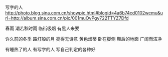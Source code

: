 写字的人
http://photo.blog.sina.com.cn/showpic.html#blogid=4a6b74cd0102wcmu&url=http://album.sina.com.cn/pic/001muOvPgy722TTYZ7Dfd

春雨
潮若秋时雨
临街吸烟    有黑人来要   

许久前的冬季
路灯般的月   亮得无诗意
黄色烟蒂   卧在脚侧
鞋后的地面   广阔而洁净   
 
有睡热了的人
有写字的人   写自己判定的各种好       

 
